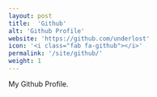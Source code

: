 ```yaml
---
layout: post
title:  'Github'
alt: 'Github Profile'
website: 'https://github.com/underlost'
icon: '<i class="fab fa-github"></i>'
permalink: '/site/github/'
weight: 1
---
```


My Github Profile.
